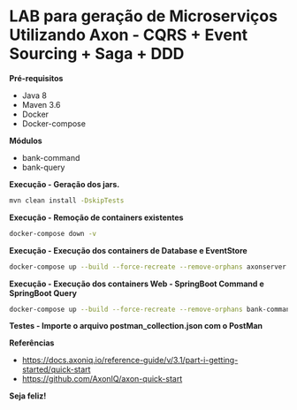LAB para geração de Microserviços Utilizando Axon - CQRS + Event Sourcing + Saga + DDD
============================

**Pré-requisitos**
- Java 8
- Maven 3.6
- Docker
- Docker-compose

**Módulos**
- bank-command
- bank-query

**Execução - Geração dos jars.**
```bash
mvn clean install -DskipTests
```
**Execução - Remoção de containers existentes**
```bash
docker-compose down -v
```
**Execução - Execução dos containers de Database e EventStore**
```bash
docker-compose up --build --force-recreate --remove-orphans axonserver sqlserver mysqlserver
```
**Execução - Execução dos containers Web - SpringBoot Command e SpringBoot Query** 
```bash
docker-compose up --build --force-recreate --remove-orphans bank-command bank-query
```
**Testes - Importe o arquivo postman_collection.json com o PostMan**

**Referências**
- https://docs.axoniq.io/reference-guide/v/3.1/part-i-getting-started/quick-start
- https://github.com/AxonIQ/axon-quick-start

**Seja feliz!**

